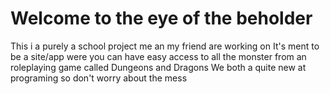 # Welcome to the eye of the beholder

This i a purely a school project me an my friend are working on
It's ment to be a site/app were you can have easy access to all the monster from an roleplaying game called Dungeons and Dragons
We both a quite new at programing so don't worry about the mess
